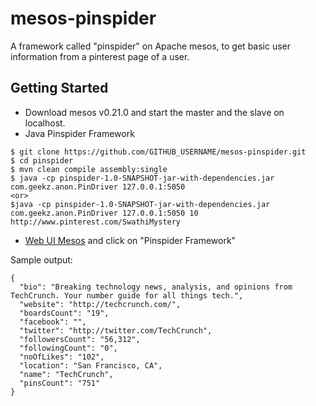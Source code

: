 mesos-pinspider
===============

A framework called "pinspider" on Apache mesos, to get basic user information
from a pinterest page of a user.

Getting Started
---------------

- Download mesos v0.21.0 and start the master and the slave on localhost.
- Java Pinspider Framework
```
$ git clone https://github.com/GITHUB_USERNAME/mesos-pinspider.git
$ cd pinspider
$ mvn clean compile assembly:single
$ java -cp pinspider-1.0-SNAPSHOT-jar-with-dependencies.jar com.geekz.anon.PinDriver 127.0.0.1:5050 
<or>
$java -cp pinspider-1.0-SNAPSHOT-jar-with-dependencies.jar com.geekz.anon.PinDriver 127.0.0.1:5050 10 http://www.pinterest.com/SwathiMystery
```
- [Web UI Mesos](http://127.0.0.1:5050/#/frameworks) and click on "Pinspider Framework"

Sample output:
```
{
  "bio": "Breaking technology news, analysis, and opinions from TechCrunch. Your number guide for all things tech.",
  "website": "http://techcrunch.com/",
  "boardsCount": "19",
  "facebook": "",
  "twitter": "http://twitter.com/TechCrunch",
  "followersCount": "56,312",
  "followingCount": "0",
  "noOfLikes": "102",
  "location": "San Francisco, CA",
  "name": "TechCrunch",
  "pinsCount": "751"
}
```
